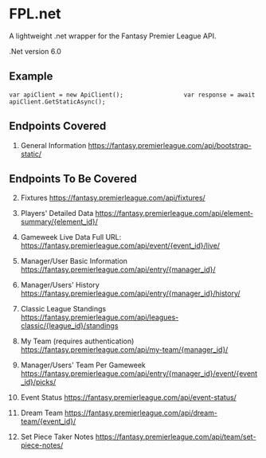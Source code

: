 # FPL.net

A lightweight .net wrapper for the Fantasy Premier League API.

.Net version 6.0

## Example

`var apiClient = new ApiClient();                
var response = await apiClient.GetStaticAsync();`


## Endpoints Covered

1. General Information
https://fantasy.premierleague.com/api/bootstrap-static/


## Endpoints To Be Covered

2. Fixtures
https://fantasy.premierleague.com/api/fixtures/

3. Players' Detailed Data
https://fantasy.premierleague.com/api/element-summary/{element_id}/

4. Gameweek Live Data
Full URL: https://fantasy.premierleague.com/api/event/{event_id}/live/

5. Manager/User Basic Information
https://fantasy.premierleague.com/api/entry/{manager_id}/

6. Manager/Users' History
https://fantasy.premierleague.com/api/entry/{manager_id}/history/

7. Classic League Standings
https://fantasy.premierleague.com/api/leagues-classic/{league_id}/standings

8. My Team (requires authentication)
https://fantasy.premierleague.com/api/my-team/{manager_id}/

9. Manager/Users' Team Per Gameweek
https://fantasy.premierleague.com/api/entry/{manager_id}/event/{event_id}/picks/

10. Event Status
https://fantasy.premierleague.com/api/event-status/

11. Dream Team
https://fantasy.premierleague.com/api/dream-team/{event_id}/

12. Set Piece Taker Notes
https://fantasy.premierleague.com/api/team/set-piece-notes/

